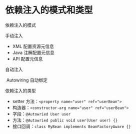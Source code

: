 # 依赖注入的模式和类型

依赖注入的模式

手动注入

- XML 配置资源元信息
- Java 注解配置元信息
- API 配置元信息

自动注入

​	Autowiring 自动绑定



依赖注入的类型

- setter 方法：`<property name="user" ref="userBean">`
- 构造器：`<constructor-arg name="user" ref="userBean">`
- 字段：`@Autowried User user`
- 方法：`@Autowried public void user(User user) {}`
- 接口回调：`class MyBean implements BeanFactoryAware {}`